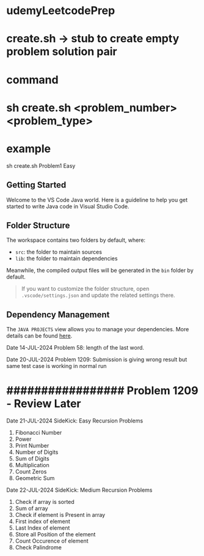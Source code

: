 # udemyLeetcodePrep

# create.sh -> stub to create empty problem solution pair
# command 
# sh create.sh <problem_number> <problem_type>
# example
 sh create.sh Problem1 Easy




## Getting Started

Welcome to the VS Code Java world. Here is a guideline to help you get started to write Java code in Visual Studio Code.

## Folder Structure

The workspace contains two folders by default, where:

- `src`: the folder to maintain sources
- `lib`: the folder to maintain dependencies

Meanwhile, the compiled output files will be generated in the `bin` folder by default.

> If you want to customize the folder structure, open `.vscode/settings.json` and update the related settings there.

## Dependency Management

The `JAVA PROJECTS` view allows you to manage your dependencies. More details can be found [here](https://github.com/microsoft/vscode-java-dependency#manage-dependencies).

Date 14-JUL-2024
Problem 58: length of the last word.

Date 20-JUL-2024
Problem 1209: Submission is giving wrong result but same test case is working in normal run
# ################# Problem 1209 - Review Later ################


Date 21-JUL-2024
SideKick: Easy Recursion Problems
1. Fibonacci Number
2. Power
3. Print Number
4. Number of Digits
5. Sum of Digits
6. Multiplication
7. Count Zeros
8. Geometric Sum

Date 22-JUL-2024
SideKick: Medium Recursion Problems
1. Check if array is sorted
2. Sum of array
3. Check if element is Present in array
4. First index of element
5. Last Index of element
6. Store all Position of the element
7. Count Occurence of element 
8. Check Palindrome